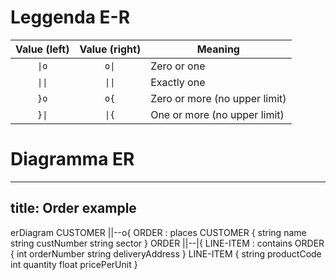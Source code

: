 # Leggenda E-R
<table>
   <thead>
      <tr>
         <th style="text-align:center;">Value (left)</th>
         <th style="text-align:center;">Value (right)</th>
         <th>Meaning</th>
      </tr>
   </thead>
   <tbody>
      <tr>
         <td style="text-align:center;"><code>|o</code></td>
         <td style="text-align:center;"><code>o|</code></td>
         <td>Zero or one</td>
      </tr>
      <tr>
         <td style="text-align:center;"><code>||</code></td>
         <td style="text-align:center;"><code>||</code></td>
         <td>Exactly one</td>
      </tr>
      <tr>
         <td style="text-align:center;"><code>}o</code></td>
         <td style="text-align:center;"><code>o{</code></td>
         <td>Zero or more (no upper limit)</td>
      </tr>
      <tr>
         <td style="text-align:center;"><code>}|</code></td>
         <td style="text-align:center;"><code>|{</code></td>
         <td>One or more (no upper limit)</td>
      </tr>
   </tbody>
</table>

# Diagramma ER
---
title: Order example
---
erDiagram
    CUSTOMER ||--o{ ORDER : places
    CUSTOMER {
        string name
        string custNumber
        string sector
    }
    ORDER ||--|{ LINE-ITEM : contains
    ORDER {
        int orderNumber
        string deliveryAddress
    }
    LINE-ITEM {
        string productCode
        int quantity
        float pricePerUnit
    }
